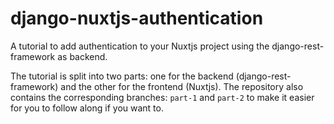 # django-nuxtjs-authentication

A tutorial to add authentication to your Nuxtjs project using the
django-rest-framework as backend.

The tutorial is split into two parts: one for the
backend (django-rest-framework) and the other for the frontend (Nuxtjs).
The repository also contains the corresponding branches: `part-1` and
`part-2` to make it easier for you to follow along if you want to.
